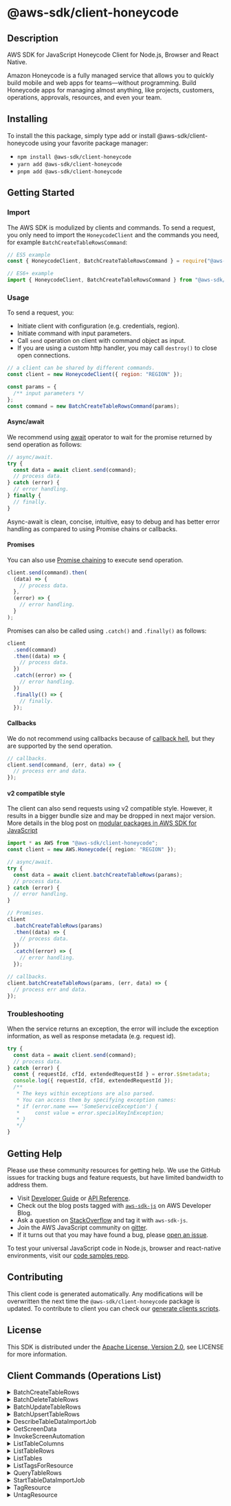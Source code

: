 <!-- generated file, do not edit directly -->

# @aws-sdk/client-honeycode

## Description

AWS SDK for JavaScript Honeycode Client for Node.js, Browser and React Native.

<p>
Amazon Honeycode is a fully managed service that allows you to quickly build mobile and web apps for teams—without
programming. Build Honeycode apps for managing almost anything, like projects, customers, operations, approvals,
resources, and even your team.
</p>

## Installing

To install the this package, simply type add or install @aws-sdk/client-honeycode
using your favorite package manager:

- `npm install @aws-sdk/client-honeycode`
- `yarn add @aws-sdk/client-honeycode`
- `pnpm add @aws-sdk/client-honeycode`

## Getting Started

### Import

The AWS SDK is modulized by clients and commands.
To send a request, you only need to import the `HoneycodeClient` and
the commands you need, for example `BatchCreateTableRowsCommand`:

```js
// ES5 example
const { HoneycodeClient, BatchCreateTableRowsCommand } = require("@aws-sdk/client-honeycode");
```

```ts
// ES6+ example
import { HoneycodeClient, BatchCreateTableRowsCommand } from "@aws-sdk/client-honeycode";
```

### Usage

To send a request, you:

- Initiate client with configuration (e.g. credentials, region).
- Initiate command with input parameters.
- Call `send` operation on client with command object as input.
- If you are using a custom http handler, you may call `destroy()` to close open connections.

```js
// a client can be shared by different commands.
const client = new HoneycodeClient({ region: "REGION" });

const params = {
  /** input parameters */
};
const command = new BatchCreateTableRowsCommand(params);
```

#### Async/await

We recommend using [await](https://developer.mozilla.org/en-US/docs/Web/JavaScript/Reference/Operators/await)
operator to wait for the promise returned by send operation as follows:

```js
// async/await.
try {
  const data = await client.send(command);
  // process data.
} catch (error) {
  // error handling.
} finally {
  // finally.
}
```

Async-await is clean, concise, intuitive, easy to debug and has better error handling
as compared to using Promise chains or callbacks.

#### Promises

You can also use [Promise chaining](https://developer.mozilla.org/en-US/docs/Web/JavaScript/Guide/Using_promises#chaining)
to execute send operation.

```js
client.send(command).then(
  (data) => {
    // process data.
  },
  (error) => {
    // error handling.
  }
);
```

Promises can also be called using `.catch()` and `.finally()` as follows:

```js
client
  .send(command)
  .then((data) => {
    // process data.
  })
  .catch((error) => {
    // error handling.
  })
  .finally(() => {
    // finally.
  });
```

#### Callbacks

We do not recommend using callbacks because of [callback hell](http://callbackhell.com/),
but they are supported by the send operation.

```js
// callbacks.
client.send(command, (err, data) => {
  // process err and data.
});
```

#### v2 compatible style

The client can also send requests using v2 compatible style.
However, it results in a bigger bundle size and may be dropped in next major version. More details in the blog post
on [modular packages in AWS SDK for JavaScript](https://aws.amazon.com/blogs/developer/modular-packages-in-aws-sdk-for-javascript/)

```ts
import * as AWS from "@aws-sdk/client-honeycode";
const client = new AWS.Honeycode({ region: "REGION" });

// async/await.
try {
  const data = await client.batchCreateTableRows(params);
  // process data.
} catch (error) {
  // error handling.
}

// Promises.
client
  .batchCreateTableRows(params)
  .then((data) => {
    // process data.
  })
  .catch((error) => {
    // error handling.
  });

// callbacks.
client.batchCreateTableRows(params, (err, data) => {
  // process err and data.
});
```

### Troubleshooting

When the service returns an exception, the error will include the exception information,
as well as response metadata (e.g. request id).

```js
try {
  const data = await client.send(command);
  // process data.
} catch (error) {
  const { requestId, cfId, extendedRequestId } = error.$$metadata;
  console.log({ requestId, cfId, extendedRequestId });
  /**
   * The keys within exceptions are also parsed.
   * You can access them by specifying exception names:
   * if (error.name === 'SomeServiceException') {
   *     const value = error.specialKeyInException;
   * }
   */
}
```

## Getting Help

Please use these community resources for getting help.
We use the GitHub issues for tracking bugs and feature requests, but have limited bandwidth to address them.

- Visit [Developer Guide](https://docs.aws.amazon.com/sdk-for-javascript/v3/developer-guide/welcome.html)
  or [API Reference](https://docs.aws.amazon.com/AWSJavaScriptSDK/v3/latest/index.html).
- Check out the blog posts tagged with [`aws-sdk-js`](https://aws.amazon.com/blogs/developer/tag/aws-sdk-js/)
  on AWS Developer Blog.
- Ask a question on [StackOverflow](https://stackoverflow.com/questions/tagged/aws-sdk-js) and tag it with `aws-sdk-js`.
- Join the AWS JavaScript community on [gitter](https://gitter.im/aws/aws-sdk-js-v3).
- If it turns out that you may have found a bug, please [open an issue](https://github.com/aws/aws-sdk-js-v3/issues/new/choose).

To test your universal JavaScript code in Node.js, browser and react-native environments,
visit our [code samples repo](https://github.com/aws-samples/aws-sdk-js-tests).

## Contributing

This client code is generated automatically. Any modifications will be overwritten the next time the `@aws-sdk/client-honeycode` package is updated.
To contribute to client you can check our [generate clients scripts](https://github.com/aws/aws-sdk-js-v3/tree/main/scripts/generate-clients).

## License

This SDK is distributed under the
[Apache License, Version 2.0](http://www.apache.org/licenses/LICENSE-2.0),
see LICENSE for more information.

## Client Commands (Operations List)

<details>
<summary>
BatchCreateTableRows
</summary>

[Command API Reference](https://docs.aws.amazon.com/AWSJavaScriptSDK/v3/latest/clients/client-honeycode/classes/batchcreatetablerowscommand.html) / [Input](https://docs.aws.amazon.com/AWSJavaScriptSDK/v3/latest/clients/client-honeycode/interfaces/batchcreatetablerowscommandinput.html) / [Output](https://docs.aws.amazon.com/AWSJavaScriptSDK/v3/latest/clients/client-honeycode/interfaces/batchcreatetablerowscommandoutput.html)

</details>
<details>
<summary>
BatchDeleteTableRows
</summary>

[Command API Reference](https://docs.aws.amazon.com/AWSJavaScriptSDK/v3/latest/clients/client-honeycode/classes/batchdeletetablerowscommand.html) / [Input](https://docs.aws.amazon.com/AWSJavaScriptSDK/v3/latest/clients/client-honeycode/interfaces/batchdeletetablerowscommandinput.html) / [Output](https://docs.aws.amazon.com/AWSJavaScriptSDK/v3/latest/clients/client-honeycode/interfaces/batchdeletetablerowscommandoutput.html)

</details>
<details>
<summary>
BatchUpdateTableRows
</summary>

[Command API Reference](https://docs.aws.amazon.com/AWSJavaScriptSDK/v3/latest/clients/client-honeycode/classes/batchupdatetablerowscommand.html) / [Input](https://docs.aws.amazon.com/AWSJavaScriptSDK/v3/latest/clients/client-honeycode/interfaces/batchupdatetablerowscommandinput.html) / [Output](https://docs.aws.amazon.com/AWSJavaScriptSDK/v3/latest/clients/client-honeycode/interfaces/batchupdatetablerowscommandoutput.html)

</details>
<details>
<summary>
BatchUpsertTableRows
</summary>

[Command API Reference](https://docs.aws.amazon.com/AWSJavaScriptSDK/v3/latest/clients/client-honeycode/classes/batchupserttablerowscommand.html) / [Input](https://docs.aws.amazon.com/AWSJavaScriptSDK/v3/latest/clients/client-honeycode/interfaces/batchupserttablerowscommandinput.html) / [Output](https://docs.aws.amazon.com/AWSJavaScriptSDK/v3/latest/clients/client-honeycode/interfaces/batchupserttablerowscommandoutput.html)

</details>
<details>
<summary>
DescribeTableDataImportJob
</summary>

[Command API Reference](https://docs.aws.amazon.com/AWSJavaScriptSDK/v3/latest/clients/client-honeycode/classes/describetabledataimportjobcommand.html) / [Input](https://docs.aws.amazon.com/AWSJavaScriptSDK/v3/latest/clients/client-honeycode/interfaces/describetabledataimportjobcommandinput.html) / [Output](https://docs.aws.amazon.com/AWSJavaScriptSDK/v3/latest/clients/client-honeycode/interfaces/describetabledataimportjobcommandoutput.html)

</details>
<details>
<summary>
GetScreenData
</summary>

[Command API Reference](https://docs.aws.amazon.com/AWSJavaScriptSDK/v3/latest/clients/client-honeycode/classes/getscreendatacommand.html) / [Input](https://docs.aws.amazon.com/AWSJavaScriptSDK/v3/latest/clients/client-honeycode/interfaces/getscreendatacommandinput.html) / [Output](https://docs.aws.amazon.com/AWSJavaScriptSDK/v3/latest/clients/client-honeycode/interfaces/getscreendatacommandoutput.html)

</details>
<details>
<summary>
InvokeScreenAutomation
</summary>

[Command API Reference](https://docs.aws.amazon.com/AWSJavaScriptSDK/v3/latest/clients/client-honeycode/classes/invokescreenautomationcommand.html) / [Input](https://docs.aws.amazon.com/AWSJavaScriptSDK/v3/latest/clients/client-honeycode/interfaces/invokescreenautomationcommandinput.html) / [Output](https://docs.aws.amazon.com/AWSJavaScriptSDK/v3/latest/clients/client-honeycode/interfaces/invokescreenautomationcommandoutput.html)

</details>
<details>
<summary>
ListTableColumns
</summary>

[Command API Reference](https://docs.aws.amazon.com/AWSJavaScriptSDK/v3/latest/clients/client-honeycode/classes/listtablecolumnscommand.html) / [Input](https://docs.aws.amazon.com/AWSJavaScriptSDK/v3/latest/clients/client-honeycode/interfaces/listtablecolumnscommandinput.html) / [Output](https://docs.aws.amazon.com/AWSJavaScriptSDK/v3/latest/clients/client-honeycode/interfaces/listtablecolumnscommandoutput.html)

</details>
<details>
<summary>
ListTableRows
</summary>

[Command API Reference](https://docs.aws.amazon.com/AWSJavaScriptSDK/v3/latest/clients/client-honeycode/classes/listtablerowscommand.html) / [Input](https://docs.aws.amazon.com/AWSJavaScriptSDK/v3/latest/clients/client-honeycode/interfaces/listtablerowscommandinput.html) / [Output](https://docs.aws.amazon.com/AWSJavaScriptSDK/v3/latest/clients/client-honeycode/interfaces/listtablerowscommandoutput.html)

</details>
<details>
<summary>
ListTables
</summary>

[Command API Reference](https://docs.aws.amazon.com/AWSJavaScriptSDK/v3/latest/clients/client-honeycode/classes/listtablescommand.html) / [Input](https://docs.aws.amazon.com/AWSJavaScriptSDK/v3/latest/clients/client-honeycode/interfaces/listtablescommandinput.html) / [Output](https://docs.aws.amazon.com/AWSJavaScriptSDK/v3/latest/clients/client-honeycode/interfaces/listtablescommandoutput.html)

</details>
<details>
<summary>
ListTagsForResource
</summary>

[Command API Reference](https://docs.aws.amazon.com/AWSJavaScriptSDK/v3/latest/clients/client-honeycode/classes/listtagsforresourcecommand.html) / [Input](https://docs.aws.amazon.com/AWSJavaScriptSDK/v3/latest/clients/client-honeycode/interfaces/listtagsforresourcecommandinput.html) / [Output](https://docs.aws.amazon.com/AWSJavaScriptSDK/v3/latest/clients/client-honeycode/interfaces/listtagsforresourcecommandoutput.html)

</details>
<details>
<summary>
QueryTableRows
</summary>

[Command API Reference](https://docs.aws.amazon.com/AWSJavaScriptSDK/v3/latest/clients/client-honeycode/classes/querytablerowscommand.html) / [Input](https://docs.aws.amazon.com/AWSJavaScriptSDK/v3/latest/clients/client-honeycode/interfaces/querytablerowscommandinput.html) / [Output](https://docs.aws.amazon.com/AWSJavaScriptSDK/v3/latest/clients/client-honeycode/interfaces/querytablerowscommandoutput.html)

</details>
<details>
<summary>
StartTableDataImportJob
</summary>

[Command API Reference](https://docs.aws.amazon.com/AWSJavaScriptSDK/v3/latest/clients/client-honeycode/classes/starttabledataimportjobcommand.html) / [Input](https://docs.aws.amazon.com/AWSJavaScriptSDK/v3/latest/clients/client-honeycode/interfaces/starttabledataimportjobcommandinput.html) / [Output](https://docs.aws.amazon.com/AWSJavaScriptSDK/v3/latest/clients/client-honeycode/interfaces/starttabledataimportjobcommandoutput.html)

</details>
<details>
<summary>
TagResource
</summary>

[Command API Reference](https://docs.aws.amazon.com/AWSJavaScriptSDK/v3/latest/clients/client-honeycode/classes/tagresourcecommand.html) / [Input](https://docs.aws.amazon.com/AWSJavaScriptSDK/v3/latest/clients/client-honeycode/interfaces/tagresourcecommandinput.html) / [Output](https://docs.aws.amazon.com/AWSJavaScriptSDK/v3/latest/clients/client-honeycode/interfaces/tagresourcecommandoutput.html)

</details>
<details>
<summary>
UntagResource
</summary>

[Command API Reference](https://docs.aws.amazon.com/AWSJavaScriptSDK/v3/latest/clients/client-honeycode/classes/untagresourcecommand.html) / [Input](https://docs.aws.amazon.com/AWSJavaScriptSDK/v3/latest/clients/client-honeycode/interfaces/untagresourcecommandinput.html) / [Output](https://docs.aws.amazon.com/AWSJavaScriptSDK/v3/latest/clients/client-honeycode/interfaces/untagresourcecommandoutput.html)

</details>
